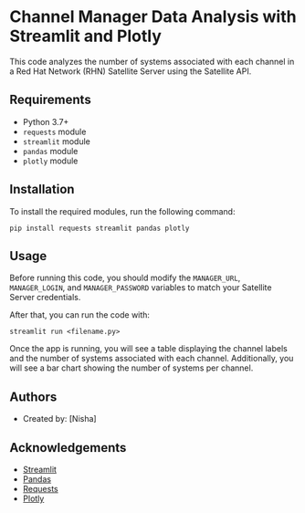 

# Channel Manager Data Analysis with Streamlit and Plotly

This code analyzes the number of systems associated with each channel in a Red Hat Network (RHN) Satellite Server using the Satellite API. 

## Requirements

- Python 3.7+
- `requests` module
- `streamlit` module
- `pandas` module
- `plotly` module

## Installation

To install the required modules, run the following command:

```
pip install requests streamlit pandas plotly
```

## Usage

Before running this code, you should modify the `MANAGER_URL`, `MANAGER_LOGIN`, and `MANAGER_PASSWORD` variables to match your Satellite Server credentials.

After that, you can run the code with:

```
streamlit run <filename.py>
```

Once the app is running, you will see a table displaying the channel labels and the number of systems associated with each channel. Additionally, you will see a bar chart showing the number of systems per channel.

## Authors

- Created by: [Nisha]

## Acknowledgements

- [Streamlit](https://streamlit.io/)
- [Pandas](https://pandas.pydata.org/)
- [Requests](https://requests.readthedocs.io/en/master/)
- [Plotly](https://plotly.com/python/)